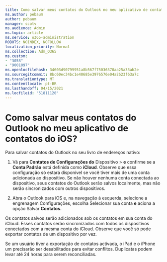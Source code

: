```yaml
---
title: Como salvar meus contatos do Outlook no meu aplicativo de contatos do iOS?
ms.author: pebaum
author: pebaum
manager: scotv
ms.audience: Admin
ms.topic: article
ms.service: o365-administration
ROBOTS: NOINDEX, NOFOLLOW
localization_priority: Normal
ms.collection: Adm_O365
ms.custom:
- "3058"
- "9001097"
ms.openlocfilehash: 34603d90799951a8b567f75036370aa25a33ab2e
ms.sourcegitcommit: 8bc60ec34bc1e40685e3976576e04a2623f63a7c
ms.translationtype: MT
ms.contentlocale: pt-BR
ms.lasthandoff: 04/15/2021
ms.locfileid: "51811120"
---
```

# <a name="how-do-i-save-my-outlook-contacts-to-my-ios-contacts-app"></a>Como salvar meus contatos do Outlook no meu aplicativo de contatos do iOS?

Para salvar contatos do Outlook no seu livro de endereços nativo:
 
1. Vá para **Contatos de Configurações do** Dispositivo  >  **e** confirme se a **Conta Padrão** está definida como **iCloud**. Observe que essa configuração só estará disponível se você tiver mais de uma conta adicionada ao dispositivo. Se não houver nenhuma conta conectada ao dispositivo, seus contatos do Outlook serão salvos localmente, mas não serão sincronizados com outros dispositivos.
 
2. Abra o Outlook para iOS e, na navegação à esquerda, selecione a engrenagem Configurações, escolha Selecionar sua conta **e** aciona a opção Salvar **Contatos.**
 
Os contatos salvos serão adicionados sob os contatos em sua conta do iCloud. Esses contatos serão sincronizados com todos os dispositivos conectados com a mesma conta do iCloud. Observe que você só pode exportar contatos de um dispositivo por vez.
 
Se um usuário tiver a exportação de contatos activada, o iPad e o iPhone um precisarão ser desabilitados para evitar conflitos. Duplicatas podem levar até 24 horas para serem reconciliadas.